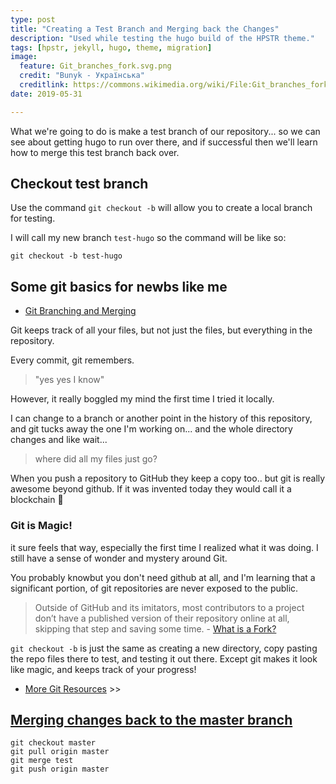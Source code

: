 ```yaml
---
type: post
title: "Creating a Test Branch and Merging back the Changes"
description: "Used while testing the hugo build of the HPSTR theme."
tags: [hpstr, jekyll, hugo, theme, migration]
image:
  feature: Git_branches_fork.svg.png
  credit: "Bunyk - Українська"
  creditlink: https://commons.wikimedia.org/wiki/File:Git_branches_fork.svg
date: 2019-05-31

---
```


What  we're going to do is make a test branch of our repository... so we can see about getting hugo to run over there, and if successful then we'll learn how to merge this test branch back over.

## Checkout test branch

Use the command `git checkout -b` will allow you to create a local branch for testing.

I will call my new branch `test-hugo` so the command will be like so:

`git checkout -b test-hugo`

## Some git basics for newbs like me

* [Git Branching and Merging](https://git-scm.com/book/id/v2/Git-Branching-Basic-Branching-and-Merging)

Git keeps track of all your files, but not just the files, but everything in the repository. 

Every commit, git remembers.

> "yes yes I know"

However, it really boggled my mind the first time I tried it locally. 

I can change to a branch or another point in the history of this repository, and git tucks away the one I'm working on... and the whole directory changes and like wait... 

>where did all my files just go? 

When you push a repository to GitHub they keep a copy too.. but git is really awesome beyond github. If it was invented today they would call it a blockchain :rofl:

### Git is Magic!

it sure feels that way, especially the first time I realized what it was doing. I still have a sense of wonder and mystery around Git.

You probably knowbut you don't need github at all, and I'm learning that a significant portion, of git repositories are never exposed to the public. 

>Outside of GitHub and its imitators, most contributors to a project don’t have a published version of their repository online at all, skipping that step and saving some time. - [What is a Fork?](https://drewdevault.com/2019/05/24/What-is-a-fork.html)

`git checkout -b` is just the same as creating a new directory, copy pasting the repo files there to test, and testing it out there. Except git makes it look like magic, and keeps track of your progress!

* [More Git Resources](https://infominer.id/web-work/github-pages-starter-pack/#git) >>

## [Merging changes back to the master branch](https://stackoverflow.com/questions/5601931/what-is-the-best-and-safest-way-to-merge-a-git-branch-into-master)


```
git checkout master
git pull origin master
git merge test
git push origin master
```
